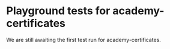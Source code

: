 # Playground tests for academy-certificates
We are still awaiting the first test run for academy-certificates.
